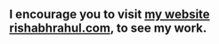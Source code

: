
## I encourage you to visit [my website rishabhrahul.com](https://rishabhrahul.com), to see my work.
